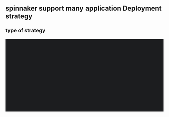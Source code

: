## spinnaker support many application Deployment strategy 

### type of strategy 

<img src="str.png">


